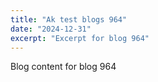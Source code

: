 ```yaml
---
title: "Ak test blogs 964"
date: "2024-12-31"
excerpt: "Excerpt for blog 964"
---
```


Blog content for blog 964